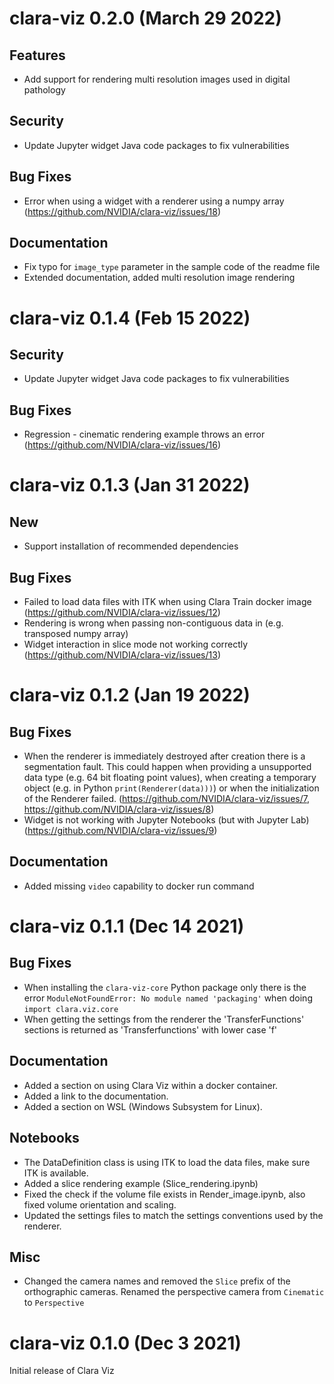 # clara-viz 0.2.0 (March 29 2022)

## Features

* Add support for rendering multi resolution images used in digital pathology

## Security

* Update Jupyter widget Java code packages to fix vulnerabilities

## Bug Fixes

* Error when using a widget with a renderer using a numpy array (https://github.com/NVIDIA/clara-viz/issues/18)

## Documentation

* Fix typo for `image_type` parameter in the sample code of the readme file
* Extended documentation, added multi resolution image rendering

# clara-viz 0.1.4 (Feb 15 2022)

## Security

* Update Jupyter widget Java code packages to fix vulnerabilities

## Bug Fixes

* Regression - cinematic rendering example throws an error (https://github.com/NVIDIA/clara-viz/issues/16)

# clara-viz 0.1.3 (Jan 31 2022)

## New

* Support installation of recommended dependencies

## Bug Fixes

* Failed to load data files with ITK when using Clara Train docker image (https://github.com/NVIDIA/clara-viz/issues/12)
* Rendering is wrong when passing non-contiguous data in (e.g. transposed numpy array)
* Widget interaction in slice mode not working correctly (https://github.com/NVIDIA/clara-viz/issues/13)

# clara-viz 0.1.2 (Jan 19 2022)

## Bug Fixes

* When the renderer is immediately destroyed after creation there is a segmentation fault. This could happen when providing a unsupported data type (e.g. 64 bit floating point values), when creating a temporary object (e.g. in Python `print(Renderer(data)))`) or when the initialization of the Renderer failed. (https://github.com/NVIDIA/clara-viz/issues/7, https://github.com/NVIDIA/clara-viz/issues/8)
* Widget is not working with Jupyter Notebooks (but with Jupyter Lab) (https://github.com/NVIDIA/clara-viz/issues/9)

## Documentation

* Added missing `video` capability to docker run command

# clara-viz 0.1.1 (Dec 14 2021)

## Bug Fixes

* When installing the `clara-viz-core` Python package only there is the error `ModuleNotFoundError: No module named 'packaging'` when doing `import clara.viz.core`
* When getting the settings from the renderer the 'TransferFunctions' sections is returned as 'Transferfunctions' with lower case 'f'

## Documentation

* Added a section on using Clara Viz within a docker container.
* Added a link to the documentation.
* Added a section on WSL (Windows Subsystem for Linux).

## Notebooks

* The DataDefinition class is using ITK to load the data files, make sure ITK is available.
* Added a slice rendering example (Slice_rendering.ipynb)
* Fixed the check if the volume file exists in Render_image.ipynb, also fixed volume orientation and scaling.
* Updated the settings files to match the settings conventions used by the renderer.

## Misc

* Changed the camera names and removed the `Slice` prefix of the orthographic cameras. Renamed the perspective camera from `Cinematic` to `Perspective`

# clara-viz 0.1.0 (Dec 3 2021)

Initial release of Clara Viz
